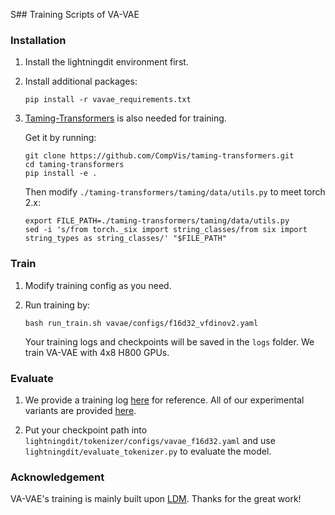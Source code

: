 S## Training Scripts of VA-VAE

### Installation

1. Install the lightningdit environment first.

2. Install additional packages:
    ```
    pip install -r vavae_requirements.txt
    ```

3. [Taming-Transformers](https://github.com/CompVis/taming-transformers?tab=readme-ov-file) is also needed for training. 
    
    Get it by running:
    ```
    git clone https://github.com/CompVis/taming-transformers.git
    cd taming-transformers
    pip install -e .
    ```

    Then modify ``./taming-transformers/taming/data/utils.py`` to meet torch 2.x:
    ```
    export FILE_PATH=./taming-transformers/taming/data/utils.py
    sed -i 's/from torch._six import string_classes/from six import string_types as string_classes/' "$FILE_PATH"
    ```


### Train

1. Modify training config as you need.

2. Run training by:

    ```
    bash run_train.sh vavae/configs/f16d32_vfdinov2.yaml
    ```
    Your training logs and checkpoints will be saved in the `logs` folder. We train VA-VAE with 4x8 H800 GPUs.

### Evaluate

1. We provide a training log [here](https://huggingface.co/hustvl/va-vae-imagenet256-experimental-variants/tree/main/tensorboard_logs) for reference. All of our experimental variants are provided [here](https://huggingface.co/hustvl/va-vae-imagenet256-experimental-variants/tree/main).

2. Put your checkpoint path into ``lightningdit/tokenizer/configs/vavae_f16d32.yaml`` and use ``lightningdit/evaluate_tokenizer.py`` to evaluate the model.

### Acknowledgement

VA-VAE's training is mainly built upon [LDM](https://github.com/CompVis/latent-diffusion/tree/main). Thanks for the great work!
